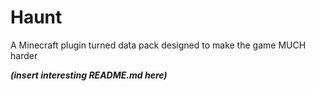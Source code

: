 # Haunt
A Minecraft plugin turned data pack designed to make the game MUCH harder

***(insert interesting README.md here)***
